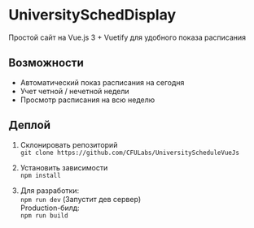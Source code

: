 # UniversitySchedDisplay
Простой сайт на Vue.js 3 + Vuetify для удобного показа расписания  

## Возможности
- Автоматический показ расписания на сегодня
- Учет четной / нечетной недели
- Просмотр расписания на всю неделю

## Деплой
1. Склонировать репозиторий  
   `git clone https://github.com/CFULabs/UniversityScheduleVueJs`

2. Установить зависимости  
   `npm install`

3. Для разработки:  
   `npm run dev`  (Запустит дев сервер)  
   Production-билд:  
   `npm run build`
